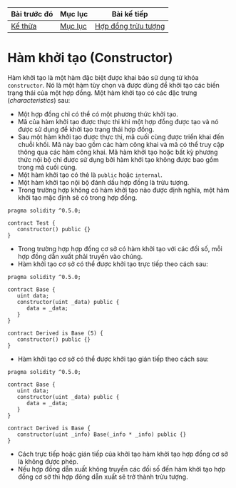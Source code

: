 |Bài trước đó|Mục lục|Bài kế tiếp|
|---|---|---|
|[Kế thừa](32_Inheritance.md)|[Mục lục](README.md)|[Hợp đồng trừu tượng](34_AbstractContracts.md)|

# Hàm khởi tạo (Constructor)

Hàm khởi tạo là một hàm đặc biệt được khai báo sử dụng từ khóa `constructor`. Nó là một hàm tùy chọn và được dùng để khởi tạo các biến trạng thái của một hợp đồng. Một hàm khởi tạo có các đặc trưng (*characteristics*) sau:

* Một hợp đồng chỉ có thể có một phương thức khởi tạo.
* Mã của hàm khởi tạo được thực thi khi một hợp đồng được tạo và nó được sử dụng để khởi tạo trạng thái hợp đồng.
* Sau một hàm khởi tạo được thực thi, mã cuối cùng được triển khai đến chuỗi khối. Mã này bao gồm các hàm công khai và mã có thể truy cập thông qua các hàm công khai. Mã hàm khởi tạo hoặc bất kỳ phương thức nội bộ chỉ được sử dụng bởi hàm khởi tạo không được bao gồm trong mã cuối cùng.
* Một hàm khởi tạo có thẻ là `public` hoặc `internal`.
* Một hàm khởi tạo nội bộ đánh dấu hợp đồng là trừu tượng.
* Trong trường hợp không có hàm khởi tạo nào được định nghĩa, một hàm khởi tạo mặc định sẽ có trong hợp đồng.

```solidity
pragma solidity ^0.5.0;

contract Test {
   constructor() public {}
}
```

* Trong trường hợp hợp đồng cơ sở có hàm khởi tạo với các đối số, mỗi hợp đồng dẫn xuất phải truyền vào chúng.
* Hàm khởi tạo cơ sở có thể được khởi tạo trực tiếp theo cách sau:

```solidity
pragma solidity ^0.5.0;

contract Base {
   uint data;
   constructor(uint _data) public {
      data = _data;   
   }
}

contract Derived is Base (5) {
   constructor() public {}
}
```

* Hàm khởi tạo cơ sở có thể được khởi tạo gián tiếp theo cách sau:

```solidity
pragma solidity ^0.5.0;

contract Base {
   uint data;
   constructor(uint _data) public {
      data = _data;   
   }
}

contract Derived is Base {
   constructor(uint _info) Base(_info * _info) public {}
}
```

* Cách trực tiếp hoặc gián tiếp của khởi tạo hàm khởi tạo hợp đồng cơ sở là không được phép.
* Nếu hợp đồng dẫn xuất không truyền các đối số đến hàm khởi tạo hợp đồng cơ sở thì hợp đông dẫn xuất sẽ trở thành trừu tượng.
